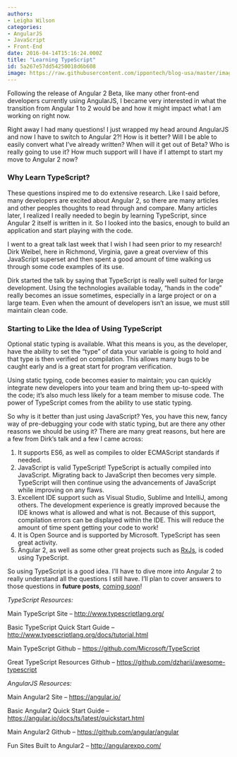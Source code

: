 ```yaml
---
authors:
- Leigha Wilson
categories:
- AngularJS
- JavaScript
- Front-End
date: 2016-04-14T15:16:24.000Z
title: "Learning TypeScript"
id: 5a267e57dd54250018d6b608
image: https://raw.githubusercontent.com/ippontech/blog-usa/master/images/2016/12/Never-Stop-Learning.jpg
---
```


Following the release of Angular 2 Beta, like many other front-end developers currently using AngularJS, I became very interested in what the transition from Angular 1 to 2 would be and how it might impact what I am working on right now.

<span style="font-weight: 400;">Right away I had many questions! I just wrapped my head around AngularJS and now I have to switch to Angular 2?! How is it better? Will I be able to easily convert what I’ve already written? When will it get out of Beta? Who is really going to use it? How much support will I have if I attempt to start my move to Angular 2 now?</span>

### Why Learn TypeScript?

<span style="font-weight: 400;">These questions inspired me to do extensive research. Like I said before, many developers are excited about Angular 2, so there are many articles and other peoples thoughts to read through and compare. Many articles later, I realized I really needed to begin by learning TypeScript, since Angular 2 itself is written in it. So I looked into the basics, enough to build an application and start playing with the code.</span>

<span style="font-weight: 400;">I went to a great talk last week that I wish I had seen prior to my research! Dirk Weibel, here in Richmond, Virginia, gave a great overview of this JavaScript superset and then spent a good amount of time walking us through some code examples of its use.</span>

<span style="font-weight: 400;">Dirk started the talk by saying that TypeScript is really well suited for large development. Using the technologies available today, “hands in the code” really becomes an issue sometimes, especially in a large project or on a large team. Even when the amount of developers isn’t an issue, we must still maintain clean code.</span>

### Starting to Like the Idea of Using TypeScript

<span style="font-weight: 400;">Optional static typing is available. What this means is you, as the developer, have the ability to set the “type” of data your variable is going to hold and that type is then verified on compilation. This allows many bugs to be caught early and is a great start for program verification.</span>

<span style="font-weight: 400;">Using static typing, code becomes easier to maintain; you can quickly integrate new developers into your team and bring them up-to-speed with the code; it’s also much less likely for a team member to misuse code. The power of TypeScript comes from the ability to use static typing.</span>

<span style="font-weight: 400;">So why is it better than just using JavaScript? Yes, you have this new, fancy way of pre-debugging your code with static typing, but are there any other reasons we should be using it? There are many great reasons, but here are a few from Dirk’s talk and a few I came across:</span>

1. <span style="font-weight: 400;">It supports ES6, as well as compiles to older </span><span style="font-weight: 400;">ECMAScript</span><span style="font-weight: 400;"> standards if needed.</span>
2. <span style="font-weight: 400;">JavaScript is valid TypeScript! TypeScript is actually compiled into JavaScript. Migrating back to JavaScript then becomes very simple. TypeScript will then continue using the advancements of JavaScript while improving on any flaws.</span>
3. <span style="font-weight: 400;">Excellent IDE support such as Visual Studio, Sublime and IntelliJ, among others. </span><span style="font-weight: 400;">The development experience is greatly improved because the IDE knows what is allowed and what is not. Because of this support, compilation errors can be displayed within the IDE. This will reduce the amount of time spent getting your code to work!</span>
4. <span style="font-weight: 400;">It is Open Source and is supported by Microsoft. TypeScript has seen great activity.</span>
5. <span style="font-weight: 400;">Angular 2</span><span style="font-weight: 400;">, as well as some other great projects such as </span>[<span style="font-weight: 400;">RxJs</span>](https://github.com/Reactive-Extensions/RxJS)<span style="font-weight: 400;">, is coded using TypeScript.</span>

<span style="font-weight: 400;">So using TypeScript is a good idea. I’ll have to dive more into </span><span style="font-weight: 400;">Angular 2</span><span style="font-weight: 400;"> to really understand all the questions I still have. I’ll plan to cover answers to those questions in **future posts**, <span style="text-decoration: underline;">coming soon</span>!</span>

*<span style="font-weight: 400;">TypeScript Resources:</span>*

<span style="font-weight: 400;">Main TypeScript Site – </span>[<span style="font-weight: 400;">http://www.typescriptlang.org/</span>](http://www.typescriptlang.org/)

<span style="font-weight: 400;">Basic TypeScript Quick Start Guide – </span>[<span style="font-weight: 400;">http://www.typescriptlang.org/docs/tutorial.html</span>](http://www.typescriptlang.org/docs/tutorial.html)

<span style="font-weight: 400;">Main TypeScript Github – </span>[<span style="font-weight: 400;">https://github.com/Microsoft/TypeScript</span>](https://github.com/Microsoft/TypeScript)

<span style="font-weight: 400;">Great TypeScript Resources Github – </span>[<span style="font-weight: 400;">https://github.com/dzharii/awesome-typescript</span>](https://github.com/dzharii/awesome-typescript)

*<span style="font-weight: 400;">AngularJS Resources:</span>*

<span style="font-weight: 400;">Main Angular2 Site – </span>[<span style="font-weight: 400;">https://angular.io/</span>](https://angular.io/)

<span style="font-weight: 400;">Basic Angular2 Quick Start Guide – </span>[<span style="font-weight: 400;">https://angular.io/docs/ts/latest/quickstart.html</span>](https://angular.io/docs/ts/latest/quickstart.html)

<span style="font-weight: 400;">Main Angular2 Github – </span>[<span style="font-weight: 400;">https://github.com/angular/angular</span>](https://github.com/angular/angular)

<span style="font-weight: 400;">Fun Sites Built to Angular2 – </span>[<span style="font-weight: 400;">http://angularexpo.com/</span>](http://angularexpo.com/)
